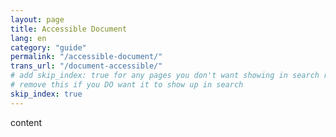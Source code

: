 ```yaml
---
layout: page
title: Accessible Document
lang: en
category: "guide"
permalink: "/accessible-document/"
trans_url: "/document-accessible/"
# add skip_index: true for any pages you don't want showing in search results
# remove this if you DO want it to show up in search
skip_index: true
---
```

content
